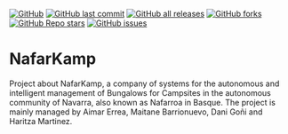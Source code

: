 [![GitHub](https://img.shields.io/github/license/harrytx426/NafarKamp)](https://github.com/Harrytx426/NafarKamp/blob/main/LICENSE)
[![GitHub last commit](https://img.shields.io/github/last-commit/harrytx426/NafarKamp)](https://github.com/Harrytx426/NafarKamp/compare/main...V0.1)
[![GitHub all releases](https://img.shields.io/github/downloads/harrytx426/NafarKamp/total)](https://github.com/Harrytx426/NafarKamp/releases)
[![GitHub forks](https://img.shields.io/github/forks/harrytx426/NafarKamp)](https://github.com/Harrytx426/NafarKamp/network/members)
[![GitHub Repo stars](https://img.shields.io/github/stars/harrytx426/NafarKamp)](https://github.com/Harrytx426/NafarKamp/stargazers)
[![GitHub issues](https://img.shields.io/github/issues/Harrytx426/NafarKamp)](https://github.com/Harrytx426/NafarKamp/issues)
# NafarKamp
Project about NafarKamp, a company of systems for the autonomous and intelligent management of Bungalows for Campsites in the autonomous community of Navarra, also known as Nafarroa in Basque.  The project is mainly managed by Aimar Errea, Maitane Barrionuevo, Dani Goñi and Haritza Martinez.
